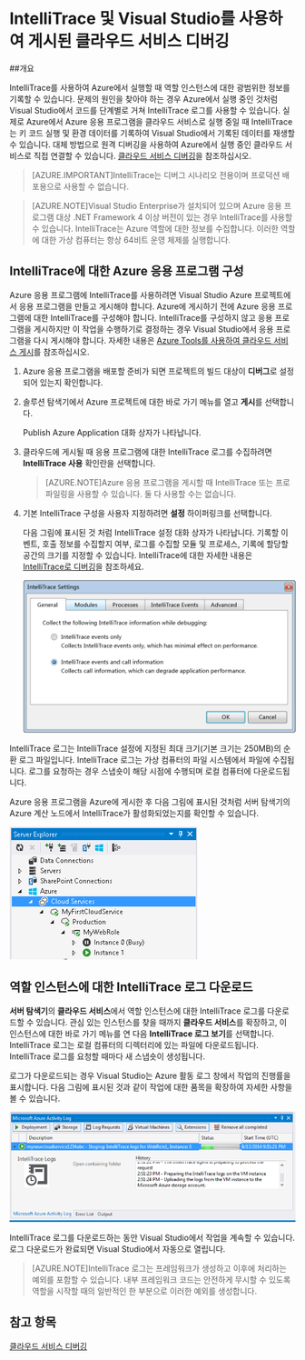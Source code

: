 <properties 
   pageTitle="IntelliTrace 및 Visual Studio를 사용하여 게시된 클라우드 서비스 디버깅 | Microsoft Azure"
	description="IntelliTrace 및 Visual Studio를 사용하여 게시된 클라우드 서비스 디버깅"
	services="visual-studio-online"
	documentationCenter="n/a"
	authors="patshea123"
	manager="douge"
	editor="tlee"/>
<tags 
   ms.service="visual-studio-online"
	ms.devlang="multiple"
	ms.topic="article"
	ms.tgt_pltfrm="multiple"
	ms.workload="na"
	ms.date="08/14/2015"
	ms.author="patshea"/>



# IntelliTrace 및 Visual Studio를 사용하여 게시된 클라우드 서비스 디버깅

##개요

IntelliTrace를 사용하여 Azure에서 실행할 때 역할 인스턴스에 대한 광범위한 정보를 기록할 수 있습니다. 문제의 원인을 찾아야 하는 경우 Azure에서 실행 중인 것처럼 Visual Studio에서 코드를 단계별로 거쳐 IntelliTrace 로그를 사용할 수 있습니다. 실제로 Azure에서 Azure 응용 프로그램을 클라우드 서비스로 실행 중일 때 IntelliTrace는 키 코드 실행 및 환경 데이터를 기록하여 Visual Studio에서 기록된 데이터를 재생할 수 있습니다. 대체 방법으로 원격 디버깅을 사용하여 Azure에서 실행 중인 클라우드 서비스로 직접 연결할 수 있습니다. [클라우드 서비스 디버깅](http://go.microsoft.com/fwlink/p/?LinkId=623041)을 참조하십시오.

>[AZURE.IMPORTANT]IntelliTrace는 디버그 시나리오 전용이며 프로덕션 배포용으로 사용할 수 없습니다.

>[AZURE.NOTE]Visual Studio Enterprise가 설치되어 있으며 Azure 응용 프로그램 대상 .NET Framework 4 이상 버전이 있는 경우 IntelliTrace를 사용할 수 있습니다. IntelliTrace는 Azure 역할에 대한 정보를 수집합니다. 이러한 역할에 대한 가상 컴퓨터는 항상 64비트 운영 체제를 실행합니다.

## IntelliTrace에 대한 Azure 응용 프로그램 구성

Azure 응용 프로그램에 IntelliTrace를 사용하려면 Visual Studio Azure 프로젝트에서 응용 프로그램을 만들고 게시해야 합니다. Azure에 게시하기 전에 Azure 응용 프로그램에 대한 IntelliTrace를 구성해야 합니다. IntelliTrace를 구성하지 않고 응용 프로그램을 게시하지만 이 작업을 수행하기로 결정하는 경우 Visual Studio에서 응용 프로그램을 다시 게시해야 합니다. 자세한 내용은 [Azure Tools를 사용하여 클라우드 서비스 게시](http://go.microsoft.com/fwlink/p/?LinkId=623012)를 참조하십시오.

1. Azure 응용 프로그램을 배포할 준비가 되면 프로젝트의 빌드 대상이 **디버그**로 설정되어 있는지 확인합니다.

1. 솔루션 탐색기에서 Azure 프로젝트에 대한 바로 가기 메뉴를 열고 **게시**를 선택합니다.
 
    Publish Azure Application 대화 상자가 나타납니다.

1. 클라우드에 게시될 때 응용 프로그램에 대한 IntelliTrace 로그를 수집하려면 **IntelliTrace 사용** 확인란을 선택합니다.

    >[AZURE.NOTE]Azure 응용 프로그램을 게시할 때 IntelliTrace 또는 프로파일링을 사용할 수 있습니다. 둘 다 사용할 수는 없습니다.

1. 기본 IntelliTrace 구성을 사용자 지정하려면 **설정** 하이퍼링크를 선택합니다.

    다음 그림에 표시된 것 처럼 IntelliTrace 설정 대화 상자가 나타납니다. 기록할 이벤트, 호출 정보를 수집할지 여부, 로그를 수집할 모듈 및 프로세스, 기록에 할당할 공간의 크기를 지정할 수 있습니다. IntelliTrace에 대한 자세한 내용은 [IntelliTrace로 디버깅](http://go.microsoft.com/fwlink/?LinkId=214468)을 참조하세요.

    ![VST\_IntelliTraceSettings](./media/vs-azure-tools-intellitrace-debug-published-cloud-services/IC519063.png)

IntelliTrace 로그는 IntelliTrace 설정에 지정된 최대 크기(기본 크기는 250MB)의 순환 로그 파일입니다. IntelliTrace 로그는 가상 컴퓨터의 파일 시스템에서 파일에 수집됩니다. 로그를 요청하는 경우 스냅숏이 해당 시점에 수행되며 로컬 컴퓨터에 다운로드됩니다.

Azure 응용 프로그램을 Azure에 게시한 후 다음 그림에 표시된 것처럼 서버 탐색기의 Azure 계산 노드에서 IntelliTrace가 활성화되었는지를 확인할 수 있습니다.

![VST\_DeployComputeNode](./media/vs-azure-tools-intellitrace-debug-published-cloud-services/IC744134.png)

## 역할 인스턴스에 대한 IntelliTrace 로그 다운로드

**서버 탐색기**의 **클라우드 서비스**에서 역할 인스턴스에 대한 IntelliTrace 로그를 다운로드할 수 있습니다. 관심 있는 인스턴스를 찾을 때까지 **클라우드 서비스**를 확장하고, 이 인스턴스에 대한 바로 가기 메뉴를 연 다음 **IntelliTrace 로그 보기**를 선택합니다. IntelliTrace 로그는 로컬 컴퓨터의 디렉터리에 있는 파일에 다운로드됩니다. IntelliTrace 로그를 요청할 때마다 새 스냅숏이 생성됩니다.

로그가 다운로드되는 경우 Visual Studio는 Azure 활동 로그 창에서 작업의 진행률을 표시합니다. 다음 그림에 표시된 것과 같이 작업에 대한 품목을 확장하여 자세한 사항을 볼 수 있습니다.

![VST\_IntelliTraceDownloadProgress](./media/vs-azure-tools-intellitrace-debug-published-cloud-services/IC745551.png)

IntelliTrace 로그를 다운로드하는 동안 Visual Studio에서 작업을 계속할 수 있습니다. 로그 다운로드가 완료되면 Visual Studio에서 자동으로 열립니다.

>[AZURE.NOTE]IntelliTrace 로그는 프레임워크가 생성하고 이후에 처리하는 예외를 포함할 수 있습니다. 내부 프레임워크 코드는 안전하게 무시할 수 있도록 역할을 시작할 때의 일반적인 한 부분으로 이러한 예외를 생성합니다.

## 참고 항목

[클라우드 서비스 디버깅](https://msdn.microsoft.com/library/ee405479.aspx)

<!---HONumber=August15_HO9-->